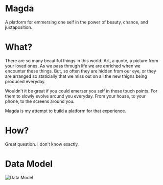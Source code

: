 # Magda

A platform for emmersing one self in the power of beauty, chance, and juxtaposition.

# What?

There are so many beautiful things in this world. Art, a quote, a picture from your loved ones. As we pass through life we are enriched when we encounter these things. But, so often they are hidden from our eye, or they are arranged so staticially that we miss out on all the new thigns being produced everyday.

Wouldn't it be great if you could emerser you self in those touch points. For them to slowly evolve around you everyday. From your house, to your phone, to the screens around you.

Magda is my attempt to build a platform for that experience.

# How?

Great question. I don't know exactly.


# Data Model

![Data Model](./raw/master/output/magda.dot.svg "Output")